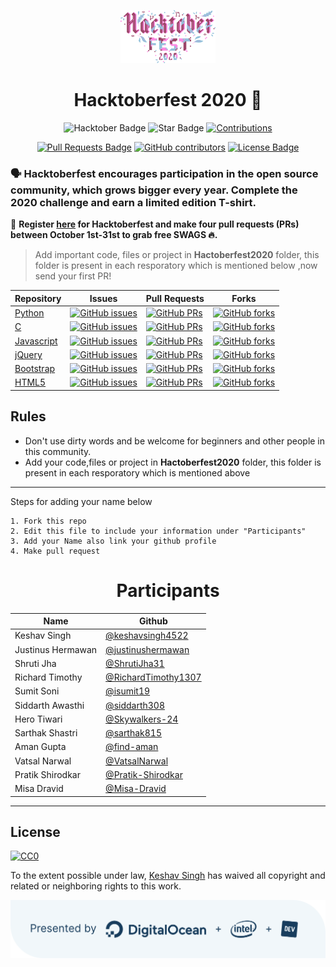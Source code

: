 <p align="center">
    <a href="https://hacktoberfest.digitalocean.com/">
        <img src="Assets/hacktober-logo.svg" width="30%">
    </a>
</p>

<h1 align="center"> Hacktoberfest 2020 🎉</h1>

<div align="center">
  
<img src="https://img.shields.io/badge/hacktoberfest-2020-blueviolet" alt="Hacktober Badge"/>
 <img src="https://img.shields.io/static/v1?label=%F0%9F%8C%9F&message=If%20Useful&style=style=flat&color=BC4E99" alt="Star Badge"/>
 <a href="https://github.com/keshavsingh4522" ><img src="https://img.shields.io/badge/Contributions-welcome-violet.svg?style=flat&logo=git" alt="Contributions" /></a>


<a href="https://github.com/keshavsingh4522/hacktoberfest2020/pulls"><img src="https://img.shields.io/github/issues-pr/keshavsingh4522/hacktoberfest2020" alt="Pull Requests Badge"/></a>
<a href="https://github.com/keshavsingh4522/hacktoberfest2020/graphs/contributors"><img alt="GitHub contributors" src="https://img.shields.io/github/contributors/keshavsingh4522/hacktoberfest2020?color=2b9348"></a>
<a href="https://github.com/keshavsingh4522/hacktoberfest2020/blob/master/LICENSE"><img src="https://img.shields.io/github/license/keshavsingh4522/hacktoberfest2020?color=2b9348" alt="License Badge"/></a>

</div>


### 🗣 Hacktoberfest encourages participation in the open source community, which grows bigger every year. Complete the 2020 challenge and earn a limited edition T-shirt.

📢 **Register [here](https://hacktoberfest.digitalocean.com) for Hacktoberfest and make four pull requests (PRs) between October 1st-31st to grab free SWAGS 🔥.**

> Add important code, files or project in **Hactoberfest2020** folder, this folder is present in each resporatory which is mentioned below ,now send your first PR! 

| Repository  | Issues  | Pull Requests  | Forks |
|---|---|---|---|
| [Python](https://github.com/keshavsingh4522/Python)  | [![GitHub issues](https://img.shields.io/github/issues/keshavsingh4522/Python?color=pink&logo=github)](https://github.com/keshavsingh4522/Python/issues) | [![GitHub PRs](https://img.shields.io/github/issues-pr/keshavsingh4522/Python?style=social&logo=github)](https://github.com/keshavsingh4522/Python/pulls)  | [![GitHub forks](https://img.shields.io/github/forks/keshavsingh4522/Python?logo=git)](https://github.com/keshavsingh4522/Python/network) |
| [C](https://github.com/keshavsingh4522/c/) | [![GitHub issues](https://img.shields.io/github/issues/keshavsingh4522/c?color=pink&logo=github)](https://github.com/keshavsingh4522/c/issues)  | [![GitHub PRs](https://img.shields.io/github/issues-pr/keshavsingh4522/c?style=social&logo=github)](https://github.com/keshavsingh4522/c/pulls)  | [![GitHub forks](https://img.shields.io/github/forks/keshavsingh4522/c?logo=git)](https://github.com/keshavsingh4522/c/network) |
| [Javascript](https://github.com/keshavsingh4522/javascript) | [![GitHub issues](https://img.shields.io/github/issues/keshavsingh4522/javascript?color=pink&logo=github)](https://github.com/keshavsingh4522/javascript/issues)  | [![GitHub PRs](https://img.shields.io/github/issues-pr/keshavsingh4522/javascript?style=social&logo=github)](https://github.com/keshavsingh4522/javascript/pulls)  | [![GitHub forks](https://img.shields.io/github/forks/keshavsingh4522/javascript?logo=git)](https://github.com/keshavsingh4522/javascript/network) |
| [jQuery](https://github.com/keshavsingh4522/jquery) | [![GitHub issues](https://img.shields.io/github/issues/keshavsingh4522/jquery?color=pink&logo=github)](https://github.com/keshavsingh4522/jquery/issues)  | [![GitHub PRs](https://img.shields.io/github/issues-pr/keshavsingh4522/jquery?style=social&logo=github)](https://github.com/keshavsingh4522/jquery/pulls)  | [![GitHub forks](https://img.shields.io/github/forks/keshavsingh4522/jquery?style=flat-square&logo=git)](https://github.com/keshavsingh4522/jquery/network) |
| [Bootstrap](https://github.com/keshavsingh4522/Bootstrap/) | [![GitHub issues](https://img.shields.io/github/issues/keshavsingh4522/Bootstrap?color=pink&logo=github)](https://github.com/keshavsingh4522/Bootstrap/issues)  | [![GitHub PRs](https://img.shields.io/github/issues-pr/keshavsingh4522/Bootstrap?style=social&logo=github)](https://github.com/keshavsingh4522/Bootstrap/pulls) | [![GitHub forks](https://img.shields.io/github/forks/keshavsingh4522/Bootstrap?style=flat-square&logo=git)](https://github.com/keshavsingh4522/Bootstrap/network) |
| [HTML5](https://github.com/keshavsingh4522/HTML5/) | [![GitHub issues](https://img.shields.io/github/issues/keshavsingh4522/HTML5?color=pink&logo=github)](https://github.com/keshavsingh4522/HTML5/issues)  | [![GitHub PRs](https://img.shields.io/github/issues-pr/keshavsingh4522/HTML5?style=social&logo=github)](https://github.com/keshavsingh4522/HTML5/pulls)  | [![GitHub forks](https://img.shields.io/github/forks/keshavsingh4522/HTML5?logo=git)](https://github.com/keshavsingh4522/HTML5/network) |

## Rules

- Don't use dirty words and be welcome for beginners and other people in this community.
- Add your code,files or project in **Hactoberfest2020** folder, this folder is present in each resporatory which is mentioned above

***
Steps for adding your name below

    1. Fork this repo
    2. Edit this file to include your information under "Participants"
    3. Add your Name also link your github profile
    4. Make pull request

<h1 align="center">Participants</h1>

| Name | Github |
| ---- | ------ |
| Keshav Singh | [@keshavsingh4522](https://github.com/keshavsingh4522/) |
| Justinus Hermawan | [@justinushermawan](https://github.com/justinushermawan/) |
| Shruti Jha       | [@ShrutiJha31](https://github.com/ShrutiJha31/) |
| Richard Timothy | [@RichardTimothy1307](https://github.com/RichardTimothy1307/) |
| Sumit Soni | [@isumit19](https://github.com/isumit19/) |
| Siddarth Awasthi | [@siddarth308](https://github.com/siddarth308/) |
| Hero Tiwari | [@Skywalkers-24](https://github.com/Skywalkers-24/) |
| Sarthak Shastri | [@sarthak815](https://github.com/sarthak815) |
| Aman Gupta | [@find-aman](https://github.com/find-aman) |
| Vatsal Narwal | [@VatsalNarwal](https://github.com/VatsalNarwal) |
| Pratik Shirodkar|[@Pratik-Shirodkar](https://github.com/Pratik-Shirodkar)|
| Misa Dravid|[@Misa-Dravid](https://github.com/misa-bot)|
***

## License 

[![CC0](https://licensebuttons.net/p/zero/1.0/88x31.png)](https://creativecommons.org/publicdomain/zero/1.0/)

To the extent possible under law, [Keshav Singh](https://www.linkedin.com/in/keshavsingh4522/) has waived all copyright and related or neighboring rights to this work.

<img src="Assets/SponsorsDarkBoxed.svg" align="center" />
